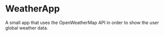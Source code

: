 # WeatherApp

A small app that uses the OpenWeatherMap API in order to show the user global weather data.
